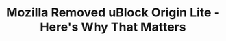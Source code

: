 ---
title: "Mozilla Removed uBlock Origin Lite - Here's Why That Matters"
description: "In a surprising turn of events, uBlock Origin Lite has been delisted from the Mozilla extension store. We dive into the drama behind this decision, exploring the role of automated reviews, developer-Mozilla conflicts, and the implications for Firefox users. Is Mozilla becoming too much like Apple or Google?"
datePublished: 2024-10-11
dateUpdated: 2024-10-11
linkYouTube: "https://www.youtube.com/watch?v=HKP5eiaINWY"
linkForum: "https://discuss.techlore.tech/t/mozilla-removed-ublock-origin-lite-heres-why-that-matters/10298"
tags: ["Clips","Privacy"]
---